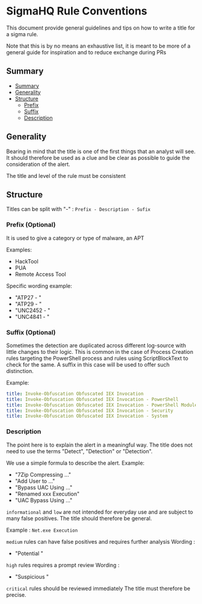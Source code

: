# SigmaHQ Rule Conventions <!-- omit in toc -->

This document provide general guidelines and tips on how to write a title for a sigma rule.

Note that this is by no means an exhaustive list, it is meant to be more of a general guide for inspiration and to reduce exchange during PRs


## Summary

- [Summary](#summary)
- [Generality](#generality)
- [Structure](#structure)
  - [Prefix](#prefix)
  - [Suffix](#suffix)
  - [Description](#description)


## Generality

Bearing in mind that the title is one of the first things that an analyst will see. It should therefore be used as a clue and be clear as possible to guide the consideration of the alert.

The title and level of the rule must be consistent



## Structure

Titles can be split with "-" : `Prefix - Description - Sufix`


### Prefix (Optional)

It is used to give a category or type of malware, an APT 

Examples:

- HackTool
- PUA
- Remote Access Tool


Specific wording example:
- "ATP27 - "
- "ATP29 - "
- "UNC2452 - "
- "UNC4841 - "

### Suffix (Optional)

Sometimes the detection are duplicated across different log-source with little changes to their logic. This is common in the case of Process Creation rules targeting the PowerShell process and rules using ScriptBlockText to check for the same. A suffix in this case will be used to offer such distinction.


Example:


```yaml
title: Invoke-Obfuscation Obfuscated IEX Invocation
title: Invoke-Obfuscation Obfuscated IEX Invocation - PowerShell
title: Invoke-Obfuscation Obfuscated IEX Invocation - PowerShell Module
title: Invoke-Obfuscation Obfuscated IEX Invocation - Security
title: Invoke-Obfuscation Obfuscated IEX Invocation - System
```

### Description

The point here is to explain the alert in a meaningful way.
The title does not need to use the terms "Detect", "Detection" or "Detection".

We use a simple formula to describe the alert.
Example:
- "7Zip Compressing ..."
- "Add User to ..."
- "Bypass UAC Using ..."
- "Renamed xxx Execution"
- "UAC Bypass Using ..."


`informational` and `low` are not intended for everyday use and are subject to many false positives.
The title should therefore be general.

Example : `Net.exe Execution` 

`medium` rules can have false positives and requires further analysis
Wording :
- "Potential "



`high` rules requires a prompt review
Wording :
- "Suspicious "



`critical` rules should be reviewed immediately
The title must therefore be precise.